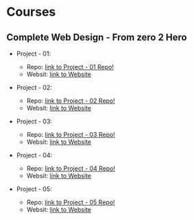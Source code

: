Courses
=======

Complete Web Design - From zero 2 Hero
--------------------------------------
- Project - 01: 
  - Repo: [link to Project - 01 Repo!](https://github.com/siddiquinoor/courses-complete-web-design-project-01)
  - Websit: [link to Website](https://siddiquinoor.github.io/courses-complete-web-design-project-01)

- Project - 02:
  - Repo: [link to Project - 02 Repo!](https://github.com/siddiquinoor/courses-complete-web-design-project-02)
  - Websit: [link to Website](https://siddiquinoor.github.io/courses-complete-web-design-project-02)

- Project - 03:
  - Repo: [link to Project - 03 Repo!](https://github.com/siddiquinoor/courses-complete-web-design-project-03)
  - Websit: [link to Website](https://siddiquinoor.github.io/courses-complete-web-design-project-03)

- Project - 04:
  - Repo: [link to Project - 04 Repo!](https://github.com/siddiquinoor/courses-complete-web-design-project-04)
  - Websit: [link to Website](https://siddiquinoor.github.io/courses-complete-web-design-project-04)

- Project - 05:
  - Repo: [link to Project - 05 Repo!](https://github.com/siddiquinoor/courses-complete-web-design-project-05)
  - Websit: [link to Website](https://siddiquinoor.github.io/courses-complete-web-design-project-05)


